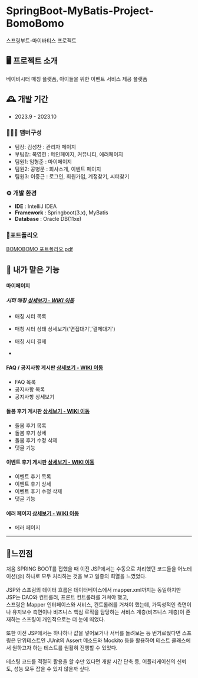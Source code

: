 # SpringBoot-MyBatis-Project-BomoBomo
스프링부트-마이바티스 프로젝트
<br>


## 🖥️ 프로젝트 소개
베이비시터 매칭 플랫폼, 아이들을 위한 이벤트 서비스 제공 플랫폼
<br>


## 🕰️ 개발 기간
* 2023.9 - 2023.10

### 🧑‍🤝‍🧑 맴버구성
 - 팀장: 김성찬 : 관리자 페이지
 - 부팀장: 복영헌 : 메인페이지, 커뮤니티, 에러페이지 
 - 팀원1: 임형준 : 마이페이지
 - 팀원2: 공병문 : 회사소개, 이벤트 페이지
 - 팀원3: 이중근 : 로그인, 회원가입, 계정찾기, 씨터찾기


### ⚙️ 개발 환경
- **IDE** : IntelliJ IDEA
- **Framework** : Springboot(3.x), MyBatis
- **Database** : Oracle DB(11xe)

### 📌포트폴리오 

[BOMOBOMO 포트폴리오.pdf](https://github.com/bokkaa/SpringBoot-BomoBomo/files/14415618/BOMOBOMO.pdf)

## 📌 내가 맡은 기능
#### 마이페이지 
##### 시터 매칭  <a href="https://github.com/HyeongJunIm/BomoBomo-Spring/wiki/%EB%B2%A0%EC%9D%B4%EB%B9%84%EC%8B%9C%ED%84%B0-%EB%A7%A4%EC%B9%AD-%EB%B0%8F-%EA%B2%B0%EC%A0%9C" >상세보기 - WIKI 이동</a>
   - 매칭 시터 목록 
   - 매칭 시터 상태 상세보기('면접대기','결제대기')
   - 매칭 시터 결제  

- 
#### FAQ / 공지사항 게시판 <a href="https://github.com/bokkaa/SpringBoot-BomoBomo/wiki/%EA%B3%B5%EC%A7%80%EC%82%AC%ED%95%AD-%EA%B2%8C%EC%8B%9C%ED%8C%90" >상세보기 - WIKI 이동</a>
- FAQ 목록
- 공지사항 목록
- 공지사항 상세보기

#### 돌봄 후기 게시판 <a href="https://github.com/bokkaa/SpringBoot-BomoBomo/wiki/%EB%8F%8C%EB%B4%84-%ED%9B%84%EA%B8%B0-%EA%B2%8C%EC%8B%9C%ED%8C%90" >상세보기 - WIKI 이동</a>
- 돌봄 후기 목록
- 돌봄 후기 상세
- 돌봄 후기 수정 삭제
- 댓글 기능

#### 이벤트 후기 게시판 <a href="https://github.com/bokkaa/SpringBoot-BomoBomo/wiki/%EC%9D%B4%EB%B2%A4%ED%8A%B8-%ED%9B%84%EA%B8%B0-%EA%B2%8C%EC%8B%9C%ED%8C%90" >상세보기 - WIKI 이동</a>
- 이벤트 후기 목록
- 이벤트 후기 상세
- 이벤트 후기 수정 삭제
- 댓글 기능
#### 에러 페이지 <a href="https://github.com/bokkaa/SpringBoot-BomoBomo/wiki/%EC%97%90%EB%9F%AC-%ED%8E%98%EC%9D%B4%EC%A7%80" >상세보기 - WIKI 이동</a>
- 에러 페이지



<hr>

## 📌느낀점

처음 SPRING BOOT를 접했을 때 이전 JSP에서는 수동으로 처리했던 코드들을 어노테이션(@) 하나로 모두 처리하는 것을 보고 일종의 희열을 느꼈었다. <br><br>
JSP와 스프링의 데이터 흐름은 데이터베이스에서 mapper.xml까지는 동일하지만 JSP는 DAO와 컨트롤러, 프론트 컨트롤러를 거쳐야 했고, <br> 스프링은 Mapper 인터페이스와 서비스, 컨트롤러를 거쳐야 했는데, 가독성적인 측면이나 유지보수 측면이나 비즈니스 핵심 로직을 담당하는 서비스 계층(비즈니스 계층)이 존재하는 스프링이 개인적으로는 더 눈에 띄었다.<br><br>
또한 이전 JSP에서는 하나하나 값을 넣어보거나 서버를 돌려보는 등 번거로웠다면 스프링은 단위테스트인 JUnit의 Assert 메소드와 Mockito 등을 활용하여 테스트 클래스에서 원하고자 하는 테스트를 원활히 진행할 수 있었다. <br><br>
테스팅 코드를 적절히 활용을 할 수만 있다면 개발 시간 단축 등, 어플리케이션의 신뢰도, 성능 모두 잡을 수 있지 않을까 싶다.
